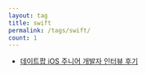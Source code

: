```yaml
---
layout: tag
title: swift
permalink: /tags/swift/
count: 1
---
```


- [데이트팝 iOS 주니어 개발자 인터뷰 후기](https://blog.datepop.co.krhttps://blog.datepop.co.kr/ios-interview-2024-1/)
